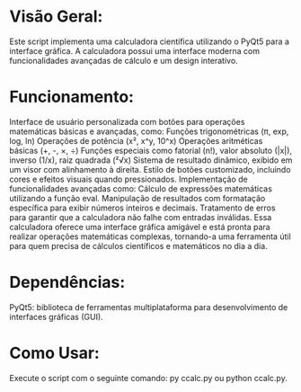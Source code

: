 # Visão Geral:
Este script implementa uma calculadora científica utilizando o PyQt5 para a interface gráfica. A calculadora possui uma interface moderna com funcionalidades avançadas de cálculo e um design interativo.

# Funcionamento:
Interface de usuário personalizada com botões para operações matemáticas básicas e avançadas, como:
Funções trigonométricas (π, exp, log, ln)
Operações de potência (x², x^y, 10^x)
Operações aritméticas básicas (+, -, ×, ÷)
Funções especiais como fatorial (n!), valor absoluto (|x|), inverso (1/x), raiz quadrada (²√x)
Sistema de resultado dinâmico, exibido em um visor com alinhamento à direita.
Estilo de botões customizado, incluindo cores e efeitos visuais quando pressionados.
Implementação de funcionalidades avançadas como:
Cálculo de expressões matemáticas utilizando a função eval.
Manipulação de resultados com formatação específica para exibir números inteiros e decimais.
Tratamento de erros para garantir que a calculadora não falhe com entradas inválidas.
Essa calculadora oferece uma interface gráfica amigável e está pronta para realizar operações matemáticas complexas, tornando-a uma ferramenta útil para quem precisa de cálculos científicos e matemáticos no dia a dia.

# Dependências:
PyQt5: biblioteca de ferramentas multiplataforma para desenvolvimento de interfaces gráficas (GUI).

# Como Usar:
Execute o script com o seguinte comando: py ccalc.py ou python ccalc.py.
